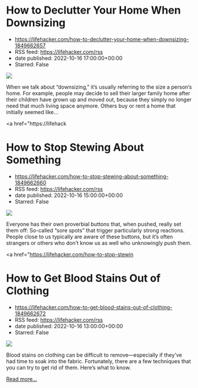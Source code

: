 # How to Declutter Your Home When Downsizing
 - https://lifehacker.com/how-to-declutter-your-home-when-downsizing-1849662657
 - RSS feed: https://lifehacker.com/rss
 - date published: 2022-10-16 17:00:00+00:00
 - Starred: False

<img src="https://i.kinja-img.com/gawker-media/image/upload/s--ENI8FaE6--/c_fit,fl_progressive,q_80,w_636/7cb5c17ca3224f4869a4c14b738ad4aa.jpg" /><p>When we talk about “downsizing,” it’s usually referring to the size a person’s home. For example, people may decide to sell their larger family home after their children have grown up and moved out, because they simply no longer need that much living space anymore. Others buy or rent a home that initially seemed like…</p><p><a href="https://lifehack

# How to Stop Stewing About Something
 - https://lifehacker.com/how-to-stop-stewing-about-something-1849662660
 - RSS feed: https://lifehacker.com/rss
 - date published: 2022-10-16 15:00:00+00:00
 - Starred: False

<img src="https://i.kinja-img.com/gawker-media/image/upload/s--PK8-ZlRW--/c_fit,fl_progressive,q_80,w_636/6691fc9cb205cef8d450166496efdbd4.jpg" /><p>Everyone has their own proverbial buttons that, when pushed, really set them off: So-called “sore spots” that trigger particularly strong reactions. People close to us typically are aware of these buttons, but it’s often strangers or others who don’t know us as well who unknowingly push them. </p><p><a href="https://lifehacker.com/how-to-stop-stewin

# How to Get Blood Stains Out of Clothing
 - https://lifehacker.com/how-to-get-blood-stains-out-of-clothing-1849662672
 - RSS feed: https://lifehacker.com/rss
 - date published: 2022-10-16 13:00:00+00:00
 - Starred: False

<img src="https://i.kinja-img.com/gawker-media/image/upload/s--BV3SdZNT--/c_fit,fl_progressive,q_80,w_636/61f655278a520edbf9f0c87236340bf7.jpg" /><p>Blood stains on clothing can be difficult to remove—especially if they’ve had time to soak into the fabric. Fortunately, there are a few techniques that you can try to get rid of them. Here’s what to know.</p><p><a href="https://lifehacker.com/how-to-get-blood-stains-out-of-clothing-1849662672">Read more...</a></p>

